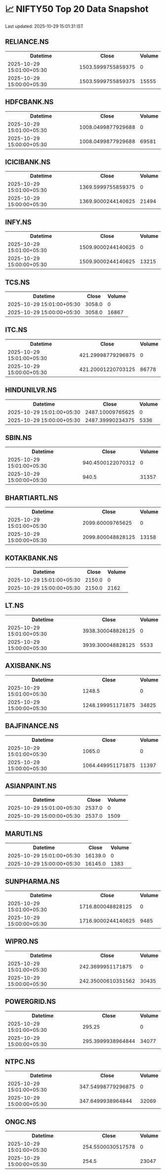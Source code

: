 # 📈 NIFTY50 Top 20 Data Snapshot

Last updated: 2025-10-29 15:01:31 IST

## RELIANCE.NS

<table>
  <tr><th>Datetime</th><th>Close</th><th>Volume</th></tr>
  <tr><td>2025-10-29 15:01:00+05:30</td><td>1503.5999755859375</td><td>0</td></tr>
  <tr><td>2025-10-29 15:00:00+05:30</td><td>1503.5999755859375</td><td>15555</td></tr>
</table>

## HDFCBANK.NS

<table>
  <tr><th>Datetime</th><th>Close</th><th>Volume</th></tr>
  <tr><td>2025-10-29 15:01:00+05:30</td><td>1008.0499877929688</td><td>0</td></tr>
  <tr><td>2025-10-29 15:00:00+05:30</td><td>1008.0499877929688</td><td>69581</td></tr>
</table>

## ICICIBANK.NS

<table>
  <tr><th>Datetime</th><th>Close</th><th>Volume</th></tr>
  <tr><td>2025-10-29 15:01:00+05:30</td><td>1369.5999755859375</td><td>0</td></tr>
  <tr><td>2025-10-29 15:00:00+05:30</td><td>1369.9000244140625</td><td>21494</td></tr>
</table>

## INFY.NS

<table>
  <tr><th>Datetime</th><th>Close</th><th>Volume</th></tr>
  <tr><td>2025-10-29 15:01:00+05:30</td><td>1509.9000244140625</td><td>0</td></tr>
  <tr><td>2025-10-29 15:00:00+05:30</td><td>1509.9000244140625</td><td>13215</td></tr>
</table>

## TCS.NS

<table>
  <tr><th>Datetime</th><th>Close</th><th>Volume</th></tr>
  <tr><td>2025-10-29 15:01:00+05:30</td><td>3058.0</td><td>0</td></tr>
  <tr><td>2025-10-29 15:00:00+05:30</td><td>3058.0</td><td>16867</td></tr>
</table>

## ITC.NS

<table>
  <tr><th>Datetime</th><th>Close</th><th>Volume</th></tr>
  <tr><td>2025-10-29 15:01:00+05:30</td><td>421.29998779296875</td><td>0</td></tr>
  <tr><td>2025-10-29 15:00:00+05:30</td><td>421.20001220703125</td><td>86778</td></tr>
</table>

## HINDUNILVR.NS

<table>
  <tr><th>Datetime</th><th>Close</th><th>Volume</th></tr>
  <tr><td>2025-10-29 15:01:00+05:30</td><td>2487.10009765625</td><td>0</td></tr>
  <tr><td>2025-10-29 15:00:00+05:30</td><td>2487.39990234375</td><td>5336</td></tr>
</table>

## SBIN.NS

<table>
  <tr><th>Datetime</th><th>Close</th><th>Volume</th></tr>
  <tr><td>2025-10-29 15:01:00+05:30</td><td>940.4500122070312</td><td>0</td></tr>
  <tr><td>2025-10-29 15:00:00+05:30</td><td>940.5</td><td>31357</td></tr>
</table>

## BHARTIARTL.NS

<table>
  <tr><th>Datetime</th><th>Close</th><th>Volume</th></tr>
  <tr><td>2025-10-29 15:01:00+05:30</td><td>2099.60009765625</td><td>0</td></tr>
  <tr><td>2025-10-29 15:00:00+05:30</td><td>2099.800048828125</td><td>13158</td></tr>
</table>

## KOTAKBANK.NS

<table>
  <tr><th>Datetime</th><th>Close</th><th>Volume</th></tr>
  <tr><td>2025-10-29 15:01:00+05:30</td><td>2150.0</td><td>0</td></tr>
  <tr><td>2025-10-29 15:00:00+05:30</td><td>2150.0</td><td>2162</td></tr>
</table>

## LT.NS

<table>
  <tr><th>Datetime</th><th>Close</th><th>Volume</th></tr>
  <tr><td>2025-10-29 15:01:00+05:30</td><td>3938.300048828125</td><td>0</td></tr>
  <tr><td>2025-10-29 15:00:00+05:30</td><td>3939.300048828125</td><td>5533</td></tr>
</table>

## AXISBANK.NS

<table>
  <tr><th>Datetime</th><th>Close</th><th>Volume</th></tr>
  <tr><td>2025-10-29 15:01:00+05:30</td><td>1248.5</td><td>0</td></tr>
  <tr><td>2025-10-29 15:00:00+05:30</td><td>1248.199951171875</td><td>34825</td></tr>
</table>

## BAJFINANCE.NS

<table>
  <tr><th>Datetime</th><th>Close</th><th>Volume</th></tr>
  <tr><td>2025-10-29 15:01:00+05:30</td><td>1065.0</td><td>0</td></tr>
  <tr><td>2025-10-29 15:00:00+05:30</td><td>1064.449951171875</td><td>11397</td></tr>
</table>

## ASIANPAINT.NS

<table>
  <tr><th>Datetime</th><th>Close</th><th>Volume</th></tr>
  <tr><td>2025-10-29 15:01:00+05:30</td><td>2537.0</td><td>0</td></tr>
  <tr><td>2025-10-29 15:00:00+05:30</td><td>2537.0</td><td>1509</td></tr>
</table>

## MARUTI.NS

<table>
  <tr><th>Datetime</th><th>Close</th><th>Volume</th></tr>
  <tr><td>2025-10-29 15:01:00+05:30</td><td>16139.0</td><td>0</td></tr>
  <tr><td>2025-10-29 15:00:00+05:30</td><td>16145.0</td><td>1383</td></tr>
</table>

## SUNPHARMA.NS

<table>
  <tr><th>Datetime</th><th>Close</th><th>Volume</th></tr>
  <tr><td>2025-10-29 15:01:00+05:30</td><td>1716.800048828125</td><td>0</td></tr>
  <tr><td>2025-10-29 15:00:00+05:30</td><td>1716.9000244140625</td><td>9485</td></tr>
</table>

## WIPRO.NS

<table>
  <tr><th>Datetime</th><th>Close</th><th>Volume</th></tr>
  <tr><td>2025-10-29 15:01:00+05:30</td><td>242.3699951171875</td><td>0</td></tr>
  <tr><td>2025-10-29 15:00:00+05:30</td><td>242.35000610351562</td><td>30435</td></tr>
</table>

## POWERGRID.NS

<table>
  <tr><th>Datetime</th><th>Close</th><th>Volume</th></tr>
  <tr><td>2025-10-29 15:01:00+05:30</td><td>295.25</td><td>0</td></tr>
  <tr><td>2025-10-29 15:00:00+05:30</td><td>295.3999938964844</td><td>34077</td></tr>
</table>

## NTPC.NS

<table>
  <tr><th>Datetime</th><th>Close</th><th>Volume</th></tr>
  <tr><td>2025-10-29 15:01:00+05:30</td><td>347.54998779296875</td><td>0</td></tr>
  <tr><td>2025-10-29 15:00:00+05:30</td><td>347.6499938964844</td><td>32069</td></tr>
</table>

## ONGC.NS

<table>
  <tr><th>Datetime</th><th>Close</th><th>Volume</th></tr>
  <tr><td>2025-10-29 15:01:00+05:30</td><td>254.5500030517578</td><td>0</td></tr>
  <tr><td>2025-10-29 15:00:00+05:30</td><td>254.5</td><td>23047</td></tr>
</table>

